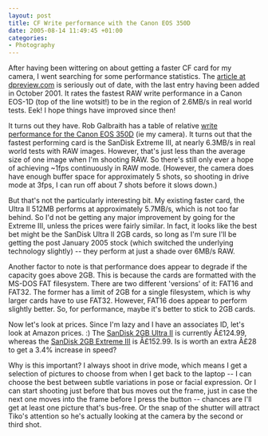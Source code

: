 ```yaml
---
layout: post
title: CF Write performance with the Canon EOS 350D
date: 2005-08-14 11:49:45 +01:00
categories:
- Photography
---
```

After having been wittering on about getting a faster CF card for my camera, I went searching for some performance statistics.  The <a href="http://www.dpreview.com/articles/mediacompare/" title="Digital film comparison at dpreview.com">article at dpreview.com</a> is seriously out of date, with the last entry having been added in October 2001.  It rates the fastest RAW write performance in a Canon EOS-1D (top of the line wotsit!) to be in the region of 2.6MB/s in real world tests.  Eek!  I hope things have improved since then!

It turns out they have.  Rob Galbraith has a table of relative <a href="http://www.robgalbraith.com/bins/multi_page.asp?cid=6007-7699">write performance for the Canon EOS 350D</a> (ie my camera).  It turns out that the fastest performing card is the SanDisk Extreme III, at nearly 6.3MB/s in real world tests with RAW images.  However, that's just less than the average size of one image when I'm shooting RAW.  So there's still only ever a hope of achieving ~1fps continuously in RAW mode.  (However, the camera does have enough buffer space for approximately 5 shots, so shooting in drive mode at 3fps, I can run off about 7 shots before it slows down.)

But that's not the particularly interesting bit.  My existing faster card, the Ultra II 512MB performs at approximately 5.7MB/s, which is not too far behind.  So I'd not be getting any major improvement by going for the Extreme III, unless the prices were fairly similar.  In fact, it looks like the best bet might be the SanDisk Ultra II 2GB cards, so long as I'm sure I'll be getting the post January 2005 stock (which switched the underlying technology slightly) -- they perform at just a shade over 6MB/s RAW.

Another factor to note is that performance does appear to degrade if the capacity goes above 2GB.  This is because the cards are formatted with the MS-DOS FAT filesystem.  There are two different 'versions' of it: FAT16 and FAT32.  The former has a limit of 2GB for a single filesystem, which is why larger cards have to use FAT32.  However, FAT16 does appear to perform slightly better.  So, for performance, maybe it's better to stick to 2GB cards.

Now let's look at prices.  Since I'm lazy and I have an associates ID, let's look at Amazon prices. :)  The <a href="http://www.amazon.co.uk/exec/obidos/ASIN/B0007QU6WY/mathieoftheen-21">SanDisk 2GB Ultra II</a> is currently Â£124.99, whereas the <a href="http://www.amazon.co.uk/exec/obidos/ASIN/B0007QU70U/mathieoftheen-21">SanDisk 2GB Extreme III</a> is Â£152.99.  Is is worth an extra Â£28 to get a 3.4% increase in speed?

Why is this important?  I always shoot in drive mode, which means I get a selection of pictures to choose from when I get back to the laptop -- I can choose the best between subtle variations in pose or facial expression.  Or I can start shooting just before that bus moves out the frame, just in case the next one moves into the frame before I press the button -- chances are I'll get at least one picture that's bus-free.  Or the snap of the shutter will attract Tiko's attention so he's actually looking at the camera by the second or third shot.
